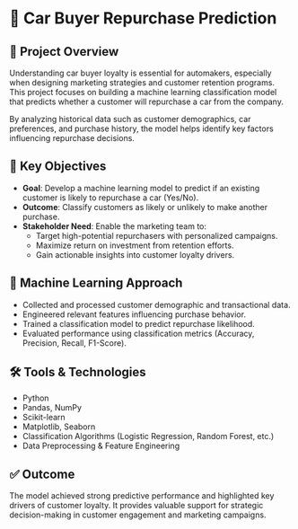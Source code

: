 # 🚗 Car Buyer Repurchase Prediction

## 📌 Project Overview
Understanding car buyer loyalty is essential for automakers, especially when designing marketing strategies and customer retention programs. This project focuses on building a machine learning classification model that predicts whether a customer will repurchase a car from the company.

By analyzing historical data such as customer demographics, car preferences, and purchase history, the model helps identify key factors influencing repurchase decisions.

## 🎯 Key Objectives
- **Goal**: Develop a machine learning model to predict if an existing customer is likely to repurchase a car (Yes/No).
- **Outcome**: Classify customers as likely or unlikely to make another purchase.
- **Stakeholder Need**: Enable the marketing team to:
  - Target high-potential repurchasers with personalized campaigns.
  - Maximize return on investment from retention efforts.
  - Gain actionable insights into customer loyalty drivers.

## 🧠 Machine Learning Approach
- Collected and processed customer demographic and transactional data.
- Engineered relevant features influencing purchase behavior.
- Trained a classification model to predict repurchase likelihood.
- Evaluated performance using classification metrics (Accuracy, Precision, Recall, F1-Score).

## 🛠️ Tools & Technologies
- Python
- Pandas, NumPy
- Scikit-learn
- Matplotlib, Seaborn
- Classification Algorithms (Logistic Regression, Random Forest, etc.)
- Data Preprocessing & Feature Engineering

## ✅ Outcome
The model achieved strong predictive performance and highlighted key drivers of customer loyalty. It provides valuable support for strategic decision-making in customer engagement and marketing campaigns.
